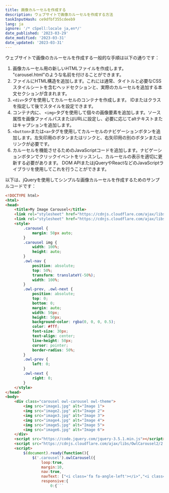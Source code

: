 ```yaml
---
title: 画像カルーセルを作成する
description: ウェブサイトで画像カルーセルを作成する方法
taskInputHash: ce9dfbf355cdeeb9
lang: ja
ignore: '/* cSpell:locale ja,en*/'
date_published: '2023-03-29'
date_modified: '2023-03-31'
date_updated: '2023-03-31'
---
```

ウェブサイトで画像のカルーセルを作成する一般的な手順は以下の通りです：
1. 画像カルーセル用の新しいHTMLファイルを作成します。 "carousel.html"のような名前を付けることができます。
2. ファイルにHTML構造を追加します。これには通常、タイトルと必要なCSSスタイルシートを含むヘッドセクションと、実際のカルーセルを追加する本文セクションが含まれます。
3. `<div>`タグを使用してカルーセルのコンテナを作成します。 IDまたはクラスを指定して後でスタイルを設定できます。
4. コンテナ内に、 `<img>`タグを使用して個々の画像要素を追加します。ソース属性を画像ファイルパスまたはURLに設定し、必要に応じてaltテキストまたはキャプションを追加します。
5. `<button>`または`<a>`タグを使用してカルーセルのナビゲーションボタンを追加します。左矢印用のボタンまたはリンクと、右矢印用の別のボタンまたはリンクが必要です。
6. カルーセルを機能させるためのJavaScriptコードを追加します。ナビゲーションボタンでクリックイベントをリッスンし、カルーセルの表示を適切に更新する必要があります。 DOM APIまたはjQueryやReactなどのJavaScriptライブラリを使用してこれを行うことができます。

以下は、jQueryを使用してシンプルな画像カルーセルを作成するためのサンプルコードです：

````html
<!DOCTYPE html>
<html>
<head>
	<title>My Image Carousel</title>
	<link rel="stylesheet" href="https://cdnjs.cloudflare.com/ajax/libs/OwlCarousel2/2.3.4/assets/owl.carousel.min.css">
	<link rel="stylesheet" href="https://cdnjs.cloudflare.com/ajax/libs/OwlCarousel2/2.3.4/assets/owl.theme.default.min.css">
	<style>
		.carousel {
			margin: 50px auto;
		}
		.carousel img {
			width: 100%;
			height: auto;
		}
		.owl-nav {
			position: absolute;
			top: 50%;
			transform: translateY(-50%);
			width: 100%;
		}
		.owl-prev, .owl-next {
			position: absolute;
			top: 0;
			bottom: 0;
			margin: auto;
			width: 50px;
			height: 50px;
			background-color: rgba(0, 0, 0, 0.5);
			color: #fff;
			font-size: 30px;
			text-align: center;
			line-height: 50px;
			cursor: pointer;
			border-radius: 50%;
		}
		.owl-prev {
			left: 0;
		}
		.owl-next {
			right: 0;
		}
	</style>
</head>
<body>
	<div class="carousel owl-carousel owl-theme">
		<img src="image1.jpg" alt="Image 1">
		<img src="image2.jpg" alt="Image 2">
		<img src="image3.jpg" alt="Image 3">
		<img src="image4.jpg" alt="Image 4">
		<img src="image5.jpg" alt="Image 5">
		<img src="image6.jpg" alt="Image 6">
	</div>
	<script src="https://code.jquery.com/jquery-3.5.1.min.js"></script>
	<script src="https://cdnjs.cloudflare.com/ajax/libs/OwlCarousel2/2.3.4/owl.carousel.min.js"></script>
	<script>
		$(document).ready(function(){
			$('.carousel').owlCarousel({
				loop:true,
				margin:10,
				nav:true,
				navText: ["<i class='fa fa-angle-left'></i>","<i class='fa fa-angle-right'></i>"],
				responsive:{
					0:{```
